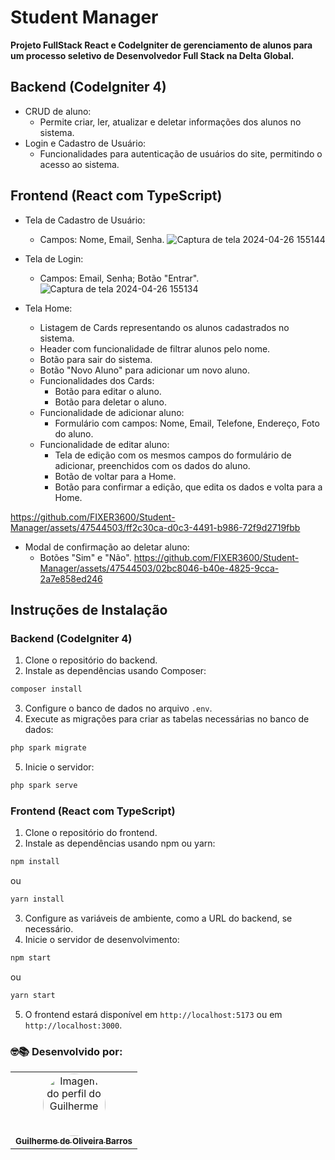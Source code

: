 # Student Manager

**Projeto FullStack React e CodeIgniter de  gerenciamento de alunos para um processo seletivo de Desenvolvedor Full Stack na Delta Global.**

## Backend (CodeIgniter 4)

- CRUD de aluno:
  - Permite criar, ler, atualizar e deletar informações dos alunos no sistema.
- Login e Cadastro de Usuário:
  - Funcionalidades para autenticação de usuários do site, permitindo o acesso ao sistema.

## Frontend (React com TypeScript)

- Tela de Cadastro de Usuário:
  - Campos: Nome, Email, Senha.
  ![Captura de tela 2024-04-26 155144](https://github.com/FIXER3600/Student-Manager/assets/47544503/74f4da9b-b800-4580-a3e5-6491aa533479)

- Tela de Login:
  - Campos: Email, Senha; Botão "Entrar".
    ![Captura de tela 2024-04-26 155134](https://github.com/FIXER3600/Student-Manager/assets/47544503/5d107914-a2ac-4683-bff0-5d469da064fb)

- Tela Home:
  - Listagem de Cards representando os alunos cadastrados no sistema.
  - Header com funcionalidade de filtrar alunos pelo nome.
  - Botão para sair do sistema.
  - Botão "Novo Aluno" para adicionar um novo aluno.
  - Funcionalidades dos Cards:
    - Botão para editar o aluno.
    - Botão para deletar o aluno.
  - Funcionalidade de adicionar aluno:
    - Formulário com campos: Nome, Email, Telefone, Endereço, Foto do aluno.
  - Funcionalidade de editar aluno:
    - Tela de edição com os mesmos campos do formulário de adicionar, preenchidos com os dados do aluno.
    - Botão de voltar para a Home.
    - Botão para confirmar a edição, que edita os dados e volta para a Home.

https://github.com/FIXER3600/Student-Manager/assets/47544503/ff2c30ca-d0c3-4491-b986-72f9d2719fbb
  
  - Modal de confirmação ao deletar aluno:
      - Botões "Sim" e "Não".
        https://github.com/FIXER3600/Student-Manager/assets/47544503/02bc8046-b40e-4825-9cca-2a7e858ed246

## Instruções de Instalação

### Backend (CodeIgniter 4)

1. Clone o repositório do backend.
2. Instale as dependências usando Composer:
```bash
composer install
```

3. Configure o banco de dados no arquivo `.env`.
4. Execute as migrações para criar as tabelas necessárias no banco de dados:

```bash
php spark migrate
```

5. Inicie o servidor:
```bash
php spark serve
```

### Frontend (React com TypeScript)

1. Clone o repositório do frontend.
2. Instale as dependências usando npm ou yarn:
```bash
npm install
```
ou
```bash
yarn install
```
3. Configure as variáveis de ambiente, como a URL do backend, se necessário.
4. Inicie o servidor de desenvolvimento:
```bash
npm start
```

ou

```bash
yarn start
```
5. O frontend estará disponível em `http://localhost:5173` ou em `http://localhost:3000`.

### 🤓📚 Desenvolvido por: 


<table>
  <tr>
    <td align="center"><a href="https://github.com/FIXER3600">
      <img src="https://avatars.githubusercontent.com/u/47544503?v=4" style="border-radius: 50%" width="100px" alt="Imagem do perfil do Guilherme"/>
      <br />
      <sub><b>Guilherme de Oliveira Barros</b></sub>
      <br />
    </td>
</table>
